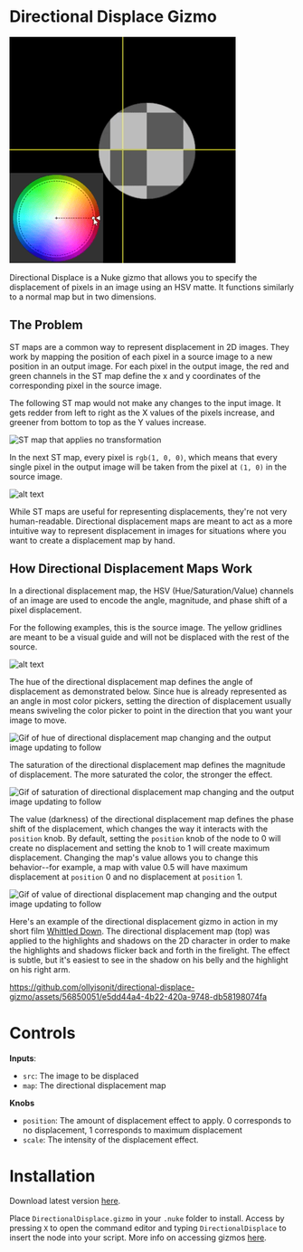 # Directional Displace Gizmo

![](icon.gif)

Directional Displace is a Nuke gizmo that allows you to specify the displacement of pixels in an image using an HSV matte. It functions similarly to a normal map but in two dimensions.

## The Problem

ST maps are a common way to represent displacement in 2D images. They work by mapping the position of each pixel in a source image to a new position in an output image. For each pixel in the output image, the red and green channels in the ST map define the x and y coordinates of the corresponding pixel in the source image.

The following ST map would not make any changes to the input image. It gets redder from left to right as the X values of the pixels increase, and greener from bottom to top as the Y values increase.

![ST map that applies no transformation](assets/STMAP_BLANK.jpg)

In the next ST map, every pixel is `rgb(1, 0, 0)`, which means that every single pixel in the output image will be taken from the pixel at `(1, 0)` in the source image.

![alt text](assets/RED.jpg)

While ST maps are useful for representing displacements, they're not very human-readable. Directional displacement maps are meant to act as a more intuitive way to represent displacement in images for situations where you want to create a displacement map by hand.

## How Directional Displacement Maps Work

In a directional displacement map, the HSV (Hue/Saturation/Value) channels of an image are used to encode the angle, magnitude, and phase shift of a pixel displacement.

For the following examples, this is the source image. The yellow gridlines are meant to be a visual guide and will not be displaced with the rest of the source. 

![alt text](assets/source_image_example.jpg)

The hue of the directional displacement map defines the angle of displacement as demonstrated below. Since hue is already represented as an angle in most color pickers, setting the direction of displacement usually means swiveling the color picker to point in the direction that you want your image to move.

![Gif of hue of directional displacement map changing and the output image updating to follow](assets/hue_demo.gif)

The saturation of the directional displacement map defines the magnitude of displacement. The more saturated the color, the stronger the effect.

![Gif of saturation of directional displacement map changing and the output image updating to follow](assets/saturation_demo.gif)

The value (darkness) of the directional displacement map defines the phase shift of the displacement, which changes the way it interacts with the `position` knob. By default, setting the `position` knob of the node to 0 will create no displacement and setting the knob to 1 will create maximum displacement. Changing the map's value allows you to change this behavior--for example, a map with value 0.5 will have maximum displacement at `position` 0 and no displacement at `position` 1.

![Gif of value of directional displacement map changing and the output image updating to follow](assets/value_demo.gif)

Here's an example of the directional displacement gizmo in action in my short film [Whittled Down](https://whittleddownfilm.ollyglenn.com). The directional displacement map (top) was applied to the highlights and shadows on the 2D character in order to make the highlights and shadows flicker back and forth in the firelight. The effect is subtle, but it's easiest to see in the shadow on his belly and the highlight on his right arm.



https://github.com/ollyisonit/directional-displace-gizmo/assets/56850051/e5dd44a4-4b22-420a-9748-db58198074fa


# Controls
**Inputs**: 
- `src`: The image to be displaced
- `map`: The directional displacement map

**Knobs**
- `position`: The amount of displacement effect to apply. 0 corresponds to no displacement, 1 corresponds to maximum displacement
- `scale`: The intensity of the displacement effect.

# Installation
Download latest version [here](https://github.com/dninosores/directional-displace-gizmo/releases/latest).

Place `DirectionalDisplace.gizmo` in your `.nuke` folder to install. Access by pressing `X` to open the command editor and typing `DirectionalDisplace` to insert the node into your script. More info on accessing gizmos [here](https://learn.foundry.com/nuke/content/comp_environment/configuring_nuke/sourcing_gizmos.html).
